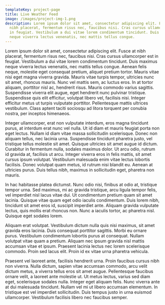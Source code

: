 ```yaml
---
templateKey: project-page
title: Live Weather Feed
image: /images/project-img-1.png
description: Lorem ipsum dolor sit amet, consectetur adipiscing elit. Fusce at
  nibh placerat, fermentum risus nec, faucibus nisi. Cras cursus ullamcorper est
  in feugiat. Vestibulum a dui vitae lorem condimentum tincidunt. Duis maximus
  neque viverra lectus venenatis, nec mattis tellus congue.
---
```


Lorem ipsum dolor sit amet, consectetur adipiscing elit. Fusce at nibh placerat, fermentum risus nec, faucibus nisi. Cras cursus ullamcorper est in feugiat. Vestibulum a dui vitae lorem condimentum tincidunt. Duis maximus neque viverra lectus venenatis, nec mattis tellus congue. Aenean felis neque, molestie eget consequat pretium, aliquet pretium tortor. Mauris vitae nisi eget magna viverra gravida. Mauris vitae turpis tempor, ultricies nunc sit amet, rhoncus mauris. Nunc vel mattis sem, ac luctus eros. In at tortor aliquam, porttitor nisl ac, hendrerit risus. Mauris commodo varius sagittis. Suspendisse viverra elit augue, eget hendrerit nunc pulvinar tristique. Suspendisse quis elit efficitur, volutpat libero vel, facilisis nisi. Integer efficitur metus ut turpis vulputate porttitor. Pellentesque mattis ultrices vestibulum. Class aptent taciti sociosqu ad litora torquent per conubia nostra, per inceptos himenaeos.

Integer ullamcorper, erat non vulputate interdum, eros magna tincidunt purus, at interdum erat nunc vel nulla. Ut id diam et mauris feugiat porta non eget lectus. Nullam id diam vitae massa sollicitudin scelerisque. Donec non aliquam tellus, nec lacinia urna. Suspendisse tincidunt pharetra justo, vel tristique tellus molestie sit amet. Quisque ultricies sit amet augue id dictum. Curabitur in fermentum nulla, sodales maximus dolor. Ut arcu odio, rutrum id gravida at, facilisis ut arcu. Integer viverra eros in felis mattis, sit amet cursus ipsum volutpat. Vestibulum malesuada enim vitae lectus lobortis facilisis. Donec volutpat quam metus, id rutrum nisi blandit eu. Aenean at ultricies purus. Duis tellus nibh, maximus in sollicitudin eget, pharetra non mauris.

In hac habitasse platea dictumst. Nunc odio nisi, finibus at odio at, tristique tempor urna. Sed maximus, mi ac gravida tristique, arcu ligula tempor felis, vel imperdiet nisl lacus vitae dui. Ut condimentum pretium quam sit amet lacinia. Quisque vitae quam eget odio iaculis condimentum. Duis lorem nibh, tincidunt sit amet eros id, suscipit imperdiet ante. Aliquam gravida vulputate lectus, quis mollis erat rhoncus non. Nunc a iaculis tortor, ac pharetra nisl. Quisque eget sodales lorem.

Aliquam erat volutpat. Vestibulum dictum nulla quis nisi maximus, sit amet gravida eros lacinia. Duis consequat porttitor sagittis. Morbi eu ornare purus. Vestibulum condimentum lobortis purus at consequat. Nullam volutpat vitae quam a pretium. Aliquam nec ipsum gravida nisl mattis accumsan vitae et ipsum. Praesent lacinia lectus nec lorem scelerisque commodo. Proin sed lacus elit. Proin id ex vitae urna pharetra vehicula.

Praesent vel laoreet ante, facilisis hendrerit urna. Proin faucibus cursus nibh non viverra. Nulla dictum, sapien vitae accumsan commodo, arcu velit dictum metus, a viverra tellus eros sit amet augue. Pellentesque faucibus ornare velit, a laoreet ante molestie ut. Ut metus lectus, varius sed diam eget, scelerisque sodales nulla. Integer eget aliquam felis. Nunc viverra ante at dui malesuada tincidunt. Nullam vel mi ut libero accumsan elementum. In tristique est vel imperdiet sollicitudin. Duis tempus justo in urna euismod ullamcorper. Vestibulum facilisis libero nec faucibus semper.
